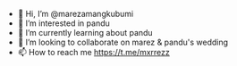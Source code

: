 - 👋 Hi, I’m @marezamangkubumi
- 👀 I’m interested in pandu
- 🌱 I’m currently learning about pandu
- 💞️ I’m looking to collaborate on marez & pandu's wedding
- 📫 How to reach me https://t.me/mxrrezz

<!---
marezamangkubumi/marezamangkubumi is a ✨ special ✨ repository because its `README.md` (this file) appears on your GitHub profile.
You can click the Preview link to take a look at your changes.
--->
